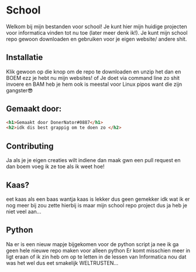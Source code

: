 # School

Welkom bij mijn bestanden voor school!
Je kunt hier mijn huidige projecten voor informatica vinden tot nu toe (later meer denk ik!).
Je kunt mijn school repo gewoon downloaden en gebruiken voor je eigen website/ andere shit.


## Installatie

Klik gewoon op die knop om de repo te downloaden en unzip het dan en BOEM ezz je hebt nu mijn websites!
of
Je doet via command line zo shit invoere en BAM heb je hem ook is meestal voor Linux pipos want die zijn gangster😎


## Gemaakt door:

```html
<h1>Gemaakt door DonerNator#0887</h1>
<h2>idk dis best grappig om te doen zo </h2>

```

## Contributing
Ja als je je eigen creaties wilt indiene dan maak gwn een pull request en dan boem voeg ik ze toe als ik weet hoe!


## Kaas?
eet kaas als een baas wantja kaas is lekker dus geen gemekker 
idk wat ik er nog meer bij zou zette hierbij is maar mijn school repo project dus ja heb je niet veel aan...

## Python
Na er is een nieuw mapje bijgekomen voor de python script ja nee ik ga geen hele nieuwe repo maken voor alleen python
Er komt misschien meer in ligt eraan of ik zin heb om op te letten in de lessen van Informatica nou dat was het wel dus eet smakelijk 
WELTRUSTEN...
